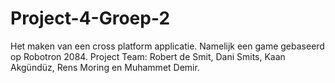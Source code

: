 # Project-4-Groep-2
Het maken van een cross platform applicatie. Namelijk een game gebaseerd op Robotron 2084. 
Project Team: Robert de Smit, Dani Smits, Kaan Akgündüz, Rens Moring en Muhammet Demir.
